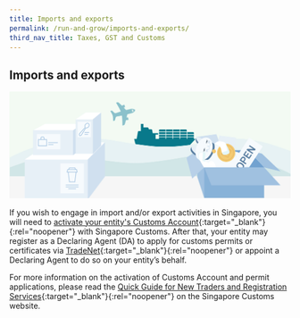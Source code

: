 ```yaml
---
title: Imports and exports
permalink: /run-and-grow/imports-and-exports/
third_nav_title: Taxes, GST and Customs
---
```


## Imports and exports

![Import Exports](/images/grow/RunandGrow_ImportExport.jpg)

If you wish to engage in import and/or export activities in Singapore, you will need to [activate your entity's Customs Account](https://www.customs.gov.sg/businesses/new-traders-and-registration-services/registration-services/activate-customs-account){:target="_blank"}{:rel="noopener"} with Singapore Customs. After that, your entity may register as a Declaring Agent (DA) to apply for customs permits or certificates via [TradeNet](https://www.tradenet.gov.sg/tradenet/login.portal){:target="_blank"}{:rel="noopener"} or appoint a Declaring Agent to do so on your entity’s behalf.

For more information on the activation of Customs Account and permit applications, please read the [Quick Guide for New Traders and Registration Services](https://www.customs.gov.sg/businesses/new-traders-and-registration-services/overview){:target="_blank"}{:rel="noopener"} on the Singapore Customs website.

<script src="/jquery/jquery.min.js"></script>
<script src="/jquery/bp-menu-new-tab.js"></script>
